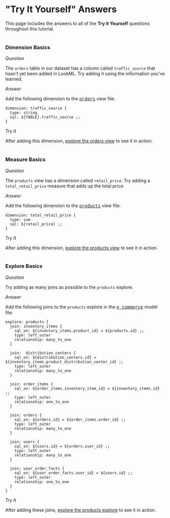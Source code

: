 # "Try It Yourself" Answers

This page includes the answers to all of the **Try it Yourself** questions throughout this tutorial.<br /><br />



<a name="dimension-basics"></a>

### Dimension Basics

*Question*

The `orders` table in our dataset has a column called `traffic_source` that hasn't yet been added in LookML. Try adding it using the information you've learned.

*Answer*

Add the following dimension to the <a href="https://learn2.looker.com/projects/e-commerce/files/orders.view.lkml" style="font-family:Monaco,Menlo,Consolas,Courier New,monospace;">orders</a> view file:

```
dimension: traffic_source {
  type: string
  sql: ${TABLE}.traffic_source ;;
}
```

*Try It*

After adding this dimension, [explore the orders view](https://learn2.looker.com/explore/e_commerce/orders) to see it in action.<br /><br />



<a name="dimension-basics"></a>

### Measure Basics

*Question*

The `products` view has a dimension called `retail_price`. Try adding a `total_retail_price` measure that adds up the total price.

*Answer*

Add the following dimension to the <a href="https://learn2.looker.com/projects/e-commerce/files/products.view.lkml" style="font-family:Monaco,Menlo,Consolas,Courier New,monospace;">products</a> view file:

```
dimension: total_retail_price {
  type: sum
  sql: ${retail_price} ;;
}
```

*Try It*

After adding this dimension, [explore the products view](https://learn2.looker.com/explore/e_commerce/products) to see it in action.<br /><br />



<a name="explore-basics"></a>

### Explore Basics

*Question*

Try adding as many joins as possible to the `products` explore.

*Answer*

Add the following joins to the `products` explore in the <a href="https://learn2.looker.com/projects/e-commerce/files/e_commerce.model.lkml" style="font-family:Monaco,Menlo,Consolas,Courier New,monospace;">e_commerce</a> model file:

```
explore: products {
  join: inventory_items {
    sql_on: ${inventory_items.product_id} = ${products.id} ;;
    type: left_outer
    relationship: many_to_one
  }

  join:  distribution_centers {
    sql_on: ${distribution_centers.id} = ${inventory_items.product_distribution_center_id} ;;
    type: left_outer
    relationship: many_to_one
  }

  join: order_items {
    sql_on: ${order_items.inventory_item_id} = ${inventory_items.id} ;;
    type: left_outer
    relationship: one_to_one
  }

  join: orders {
    sql_on: ${orders.id} = ${order_items.order_id} ;;
    type: left_outer
    relationship: many_to_one
  }

  join: users {
    sql_on: ${users.id} = ${orders.user_id} ;;
    type: left_outer
    relationship: many_to_one
  }

  join: user_order_facts {
    sql_on: ${user_order_facts.user_id} = ${users.id} ;;
    type: left_outer
    relationship: one_to_one
  }
}
```

*Try It*

After adding these joins, [explore the products explore](https://learn2.looker.com/explore/e_commerce/products) to see it in action.
